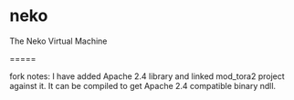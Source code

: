 neko
====

The Neko Virtual Machine

=====

fork notes: I have added Apache 2.4 library and linked mod_tora2 project against it. It can be compiled to get Apache 2.4 compatible binary ndll.
